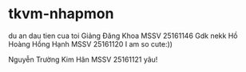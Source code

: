 # tkvm-nhapmon

du an dau tien cua toi
Giảng Đăng Khoa 
MSSV 25161146 
Gdk nekk
Hồ Hoàng Hồng Hạnh
MSSV 25161120
I am so cute:))

Nguyễn Trường Kim Hân
MSSV 25161121
yâu!


